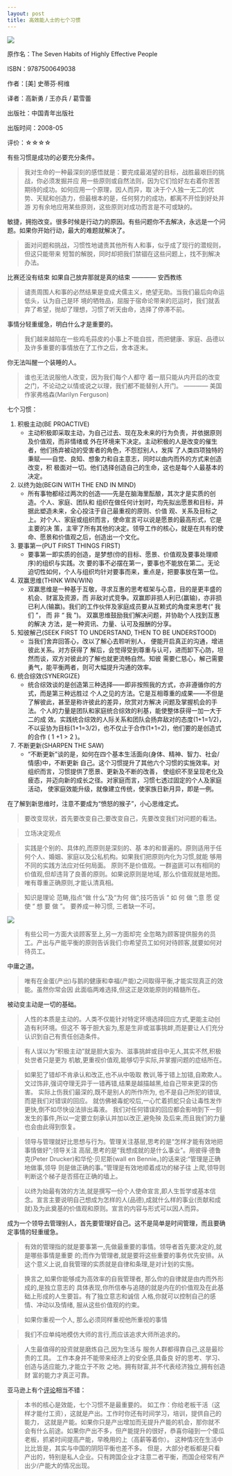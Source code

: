 ```yaml
---
layout: post
title: 高效能人士的七个习惯
---
```

<img class="cover" src="/images/2013/06/9787500649038.jpg" />

原作名：The Seven Habits of Highly Effective People

ISBN：9787500649038

作者：[美] 史蒂芬·柯维 

译者：高新勇 / 王亦兵 / 葛雪蕾 

出版社：中国青年出版社

出版时间：2008-05

评价：☆☆☆☆

有些习惯是成功的必要充分条件。

>我对生命的一种最深刻的感悟就是：要完成最渴望的目标，战胜最艰巨的挑战，你必须发掘并应 用一些原则或自然法则，因为它们恰好左右着你苦苦期待的成功。如何应用一个原理，因人而异，取 决于个人独一无二的优势、天赋和创造力，但最根本的是，任何努力的成功，都离不开恰到好处并游 刃有余地应用某些原则，这些原则对成功而言是不可或缺的。

敏捷，拥抱改变。很多时候是行动力的原因。有些问题你不去解决，永远是一个问题。如果你开始行动，最大的难题就解决了。

>面对问题和挑战，习惯性地谴责其他所有人和事，似乎成了现行的潜规则，但这只能带来 短暂的解脱，同时却把我们禁锢在这些问题上，找不到解决办法。

比赛还没有结束 如果自己放弃那就是真的结束 ———— 安西教练

>谴责周围人和事的必然结果是变成犬儒主义，绝望无助。当我们最后向命运低头，认为自己是环 境的牺牲品，屈服于宿命论带来的厄运时，我们就丢弃了希望，抛却了理想，习惯了听天由命，选择了停滞不前。

事情分轻重缓急，明白什么才是重要的。

>我们越来越陷在一些鸡毛蒜皮的小事上不能自拔，而把健康、家庭、品德以及许多重要的事情放在了工作之后，舍本逐末。

你无法叫醒一个装睡的人。

>谁也无法说服他人改变，因为我们每个人都守 着一扇只能从内开启的改变之门，不论动之以情或说之以理，我们都不能替别人开门。 ———— 美国作家弗格森(Marilyn Ferguson)

七个习惯：

1.  积极主动(BE PROACTIVE)
    *  主动积极即采取主动，为自己过去、现在及未来的行为负责，并依据原则及价值观，而非情绪或 外在环境来下决定。主动积极的人是改变的催生者，他们扬弃被动的受害者的角色，不怨怼别人，发挥 了人类四项独特的秉赋——自觉、良知、想象力和自主意志，同时以由内而外的方式来创造改变，积 极面对一切。他们选择创造自己的生命，这也是每个人最基本的决定。
2.  以终为始(BEGIN WITH THE END IN MIND)
    *  所有事物都经过两次的创造——先是在脑海里酝酿，其次才是实质的创造。个人、家庭、团队和 组织在做任何计划时，均先拟出愿景和目标，并据此塑造未来，全心投注于自己最重视的原则、价值 观、关系及目标之上。对个人、家庭或组织而言，使命宣言可以说是愿景的最高形式，它是主要的决 策，主宰了所有其他的决定。领导工作的核心，就是在共有的使命、愿景和价值观之后，创造出一个文化。
3.  要事第一(PUT FIRST THINGS FIRST)
    *  要事第一即实质的创造，是梦想(你的目标、愿景、价值观及要事处理顺序)的组织与实践。次 要的事不必摆在第一，要事也不能放在第二。无论迫切性如何，个人与组织均针对要事而来，重点是，把要事放在第一位。
4.  双赢思维(THINK WIN/WIN)
    *  双赢思维是一种基于互敬，寻求互惠的思考框架与心意，目的是更丰盛的机会、财富及资源，而 非敌对式竞争。双赢即非损人利已(赢输)，亦非损 已利人(输赢)。我们的工作伙伴及家庭成员要从互赖式的角度来思考(“ 我 们 ”， 而 非 “ 我 ”)。 双赢思维鼓励我们解决问题，并协助个人找到互惠的解决 方法，是一种资讯、力量、认可及报酬的分享。
5.  知彼解己(SEEK FIRST TO UNDERSTAND, THEN TO BE UNDERSTOOD)
    *  当我们舍弃回答心，改以了解心去聆听别人， 便能开启真正的沟通，增进彼此关系。对方获得了 解后，会觉得受到尊重与认可，进而卸下心防，坦然而谈，双方对彼此的了解也就更流畅自然。知彼 需要仁慈心，解己需要勇气，能平衡两者，则可大幅提升沟通的效率。
6.  统合综效(SYNERGIZE)
    *  统合综效谈的是创造第三种选择——即非按照我的方式，亦非遵循你的方式，而是第三种远胜过 个人之见的方法。它是互相尊重的成果——不但是了解彼此，甚至是称许彼此的差异，欣赏对方解决 问题及掌握机会的手法。个人的力量是团队和家庭统合综效的利基，能使整体获得一加一大于二的成 效。实践统合综效的人际关系和团队会扬弃敌对的态度(1+1=1/2)，不以妥协为目标(1+1=3/2)，也不仅止于合作(1+1=2)，他们要的是创造式的合作 ( 1 +1 > 2 )。
7.  不断更新(SHARPEN THE SAW)
    *  “不断更新”谈的是，如何在四个基本生活面向(身体、精神、智力、社会/情感)中，不断更新 自己。这个习惯提升了其他六个习惯的实施效率。对组织而言，习惯提供了愿景、更新及不断的改善， 使组织不至呈现老化及疲态，并迈向新的成长之径。对家庭而言，习惯七透过固定的个人及家庭活动， 使家庭效能升级，就像建立传统，使家族日新月异，即是一例。

在了解到新思维时，注意不要成为“愤怒的猴子”，小心思维定式。

>要改变现状，首先要改变自己;要改变自己，先要改变我们对问题的看法。

>立场决定观点 

>实践是个别的、具体的,而原则是深刻的、基 本的和普遍的。原则适用于任何个人、婚姻、家庭以及公私机构。如果我们把原则内化为习惯,就能 够用不同的实践方法应对任何局面。
>原则不是价值观。一群盗匪可以有相同的价值观,但却违背了良善的原则。如果说原则是地域, 那么价值观就是地图。唯有尊重正确原则,才能认清真相。

>知识是理论 范畴,指点“做 什么”及“为何 做”;技巧告诉 “ 如 何 做 ”;意 愿
促 使 “ 想 要 做 ”。 要养成一种习惯, 三者缺一不可。

<img src="/images/2013/07/20130706-1.png" />

>有些公司一方面大谈顾客至上,另一方面却完 全忽略为顾客提供服务的员工。产出与产能平衡的原则告诉我们:你希望员工如何对待顾客,就要如何对待员工。

中庸之道。

>唯有在金蛋(产出)与鹅的健康和幸福(产能)之间取得平衡,才能实现真正的效能。虽然你常会因 此面临两难选择,但这正是效能原则的精髓所在。

被动变主动是一切的基础。

>人性的本质是主动的。人类不仅能针对特定环境选择回应方式,更能主动创造有利环境。但这不 等于胆大妄为,惹是生非或滋事挑衅,而是要让人们充分认识到自己有责任创造条件。

>有人误以为“积极主动”就是胆大妄为、滋事挑衅或目中无人,其实不然,积极处世者只是更为 机敏,更重视价值观,能够切乎实际,并掌握问题的症结所在。

>如果犯了错却不肯承认和改正,也不从中吸取 教训,等于错上加错,自欺欺人。文过饰非,强词夺理无异于一错再错,结果是越描越黑,给自己带来更深的伤害。
>实际上伤我们最深的,既不是别人的所作所为, 也不是自己所犯的错误,而是我们对错误的回应。 就仿佛被毒蛇咬后,一心忙着抓蛇只会让毒性发作更快,倒不如尽快设法排出毒液。
>我们对任何错误的回应都会影响到下一刻发生的事件,所以一定要立刻承认并加以改正,避免殃 及后来,而且我们的力量也会由此得到恢复。

>领导与管理就好比思想与行为。管理关注基层,思考的是“怎样才能有效地把事情做好”;领导关注 高层,思考的是“我想成就的是什么事业”。用彼得·德鲁克(Peter Drucker)和华伦·贝尼斯(waII en Bennie。)的话来说:“管理是正确地做事,领导 则是做正确的事。”管理是有效地顺着成功的梯子往 上爬,领导则判断这个梯子是否搭在正确的墙上。

>以终为始最有效的方法,就是撰写一份个人使命宣言,即人生哲学或基本信念。宣言主要说明自己想成为怎样的人(品德),成就什么样的事业(贡献和成就)及为此奠基的价值观和原则。宣言的内容与形式可以因人而异。

成为一个领导去管理别人，首先要管理好自己。这不是简单是时间管理，而且要确定事情的轻重缓急。

>有效的管理指的就是要事第一,先做最重要的事情。领导者首先要决定的,就是哪些事情是重要 的;而作为管理者,就是要将这些重要的事务优先安排。从这个意义上说,自我管理的实质就是自律和条理,是对计划的实施。

>换言之,如果你能够成为高效率的自我管理者, 那么你的自律就是由内而外形成的,是独立意志的 具体表现,你所信奉与追随的就是内在的价值观及在此基础上形成的人生要旨。有了独立意志和诚信 人格,你就可以控制自己的感情、冲动以及情绪, 服从这些价值观的约束。

>如果你重视一个人, 那么必须同样重视他所重视的事情

>我们不应单纯地模仿大师的言行,而应该追求大师所追求的。

>人生最值得的投资就是磨炼自己,因为生活与 服务人群都得靠自己,这是最珍贵的工具。
>工作本身并不能带来经济上的安全感,具备良 好的思考、学习、创造与适应能力,才能立于不败 之地。拥有财富,并不代表经济独立,拥有创造财 富的能力才真正可靠。

亚马逊上有个[评论](http://www.amazon.cn/review/R1K0JLUP3PR3RO/ref=cm_cr_dp_title?ie=UTF8&ASIN=B00B703J3M&channel=detail-glance&nodeID=&store=books)相当不错：

>本书的核心是效能，七个习惯不是最重要的。
>如工作：你给老板干活（这样才能付工资），这就是产出。工作时你还有时间学习，培训，提供自己的能力， 这就是产能。如果你只是产出增加而无提升产能的机会，那你就不会有什么前途。如果你产出不多，但产能提升的很好，恭喜你碰到一个傻瓜老板，抓紧时间提高产能，早晚用的上（高薪等着你）。
>这种情况在生活中比比皆是，其实与中国的阴阳平衡也差不多。
>但是，大部分老板都是只看产出的，特别是私人企业。只有跨国企业才注意二者平衡，而国企经常有产出少/产能大的情况出现。 